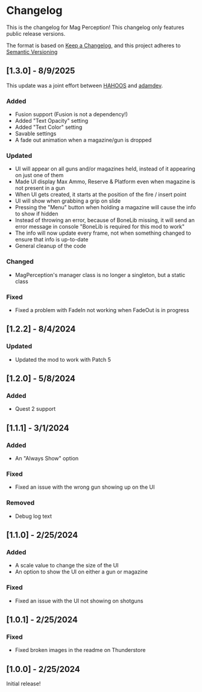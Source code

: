 # Changelog
This is the changelog for Mag Perception! This changelog only features public release versions.

The format is based on [Keep a Changelog](https://keepachangelog.com/en/1.1.0/), and this project adheres to [Semantic Versioning](https://semver.org/spec/v2.0.0.html)

## [1.3.0] - 8/9/2025
This update was a joint effort between [HAHOOS](https://new.thunderstore.io/c/bonelab/p/HAHOOS/) and [adamdev](https://new.thunderstore.io/c/bonelab/p/NotEnoughPhotons).

### Added
- Fusion support (Fusion is not a dependency!)
- Added "Text Opacity" setting
- Added "Text Color" setting
- Savable settings
- A fade out animation when a magazine/gun is dropped

### Updated
- UI will appear on all guns and/or magazines held, instead of it appearing on just one of them
- Made UI display Max Ammo, Reserve & Platform even when magazine is not present in a gun
- When UI gets created, it starts at the position of the fire / insert point
- UI will show when grabbing a grip on slide
- Pressing the "Menu" button when holding a magazine will cause the info to show if hidden
- Instead of throwing an error, because of BoneLib missing, it will send an error message in console "BoneLib is required for this mod to work"
- The info will now update every frame, not when something changed to ensure that info is up-to-date
- General cleanup of the code

### Changed
- MagPerception's manager class is no longer a singleton, but a static class

### Fixed
- Fixed a problem with FadeIn not working when FadeOut is in progress

## [1.2.2] - 8/4/2024

### Updated
- Updated the mod to work with Patch 5

## [1.2.0] - 5/8/2024

### Added
- Quest 2 support

## [1.1.1] - 3/1/2024

### Added
- An "Always Show" option

### Fixed
- Fixed an issue with the wrong gun showing up on the UI

### Removed
- Debug log text

## [1.1.0] - 2/25/2024

### Added
- A scale value to change the size of the UI
- An option to show the UI on either a gun or magazine

### Fixed
- Fixed an issue with the UI not showing on shotguns

## [1.0.1] - 2/25/2024

### Fixed
- Fixed broken images in the readme on Thunderstore

## [1.0.0] - 2/25/2024

Initial release!